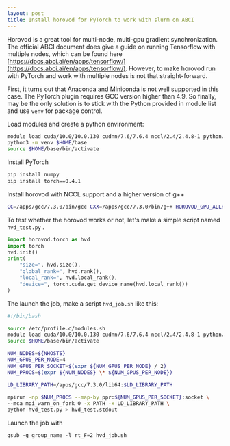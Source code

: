 ```yaml
---
layout: post
title: Install horovod for PyTorch to work with slurm on ABCI
---
```


Horovod is a great tool for multi-node, multi-gpu gradient synchronization. The official ABCI document does give a guide on running Tensorflow with multiple nodes, which can be found here [https://docs.abci.ai/en/apps/tensorflow/](https://docs.abci.ai/en/apps/tensorflow/).  However, to make horovod run with PyTorch and work with multiple nodes is not that straight-forward.

First, it turns out that Anaconda and Miniconda is not well supported in this case. The PyTorch plugin requires GCC version higher than 4.9. So finally, may be the only solution is to stick with the Python provided in module list and use `venv` for package control.

Load modules and create a python environment:
```bash
module load cuda/10.0/10.0.130 cudnn/7.6/7.6.4 nccl/2.4/2.4.8-1 python/3.6/3.6.5 openmpi/2.1.6
python3 -m venv $HOME/base
source $HOME/base/bin/activate
```

Install PyTorch
```bash
pip install numpy
pip install torch==0.4.1
```

Install horovod with NCCL support and a higher version of g++
```bash
CC=/apps/gcc/7.3.0/bin/gcc CXX=/apps/gcc/7.3.0/bin/g++ HOROVOD_GPU_ALLREDUCE=NCCL HOROVOD_NCCL_HOME=/apps/nccl/2.4.8-1/cuda10.0/lib pip install horovod
```

To test whether the horovod works or not, let's make a simple script named `hvd_test.py` .

```python
import horovod.torch as hvd
import torch
hvd.init()
print(
	"size=", hvd.size(),
	"global_rank=", hvd.rank(),
	"local_rank=", hvd.local_rank(),
	"device=", torch.cuda.get_device_name(hvd.local_rank())
)
```

The launch the job, make a script `hvd_job.sh` like this:

```bash
#!/bin/bash

source /etc/profile.d/modules.sh
module load cuda/10.0/10.0.130 cudnn/7.6/7.6.4 nccl/2.4/2.4.8-1 python/3.6/3.6.5 openmpi/2.1.6
source $HOME/base/bin/activate

NUM_NODES=${NHOSTS}
NUM_GPUS_PER_NODE=4
NUM_GPUS_PER_SOCKET=$(expr ${NUM_GPUS_PER_NODE} / 2)
NUM_PROCS=$(expr ${NUM_NODES} \* ${NUM_GPUS_PER_NODE})

LD_LIBRARY_PATH=/apps/gcc/7.3.0/lib64:$LD_LIBRARY_PATH

mpirun -np $NUM_PROCS --map-by ppr:${NUM_GPUS_PER_SOCKET}:socket \
--mca mpi_warn_on_fork 0 -x PATH -x LD_LIBRARY_PATH \
python hvd_test.py > hvd_test.stdout
```

Launch the job with

```
qsub -g group_name -l rt_F=2 hvd_job.sh
```



<!--stackedit_data:
eyJoaXN0b3J5IjpbMTkzMDg2NTQ4OSwtMTQwOTg4NjUsLTMzOD
g3NjcxN119
-->